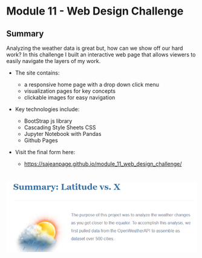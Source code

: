 # Module 11 - Web Design Challenge
## Summary

Analyzing the weather data is great but, how can we show off our hard work?  In this challenge I built an interactive web page that allows viewers to easily navigate the layers of my work.  
- The site contains:
  - a responsive home page with a drop down click menu
  - visualization pages for key concepts
  - clickable images for easy navigation

- Key technologies include:
  - BootStrap js library
  - Cascading Style Sheets CSS
  - Jupyter Notebook with Pandas
  - Github Pages


- Visit the final form here: 
  - https://sajeanpage.github.io/module_11_web_design_challenge/
# ![banner](https://github.com/sajeanpage/module_11_web_design_challenge/blob/main/assets/images/weather_banner.PNG)


